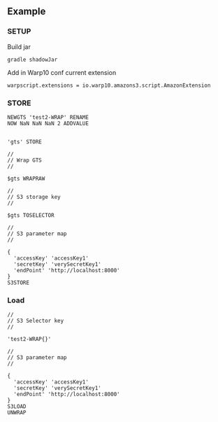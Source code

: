 ## Example

### SETUP
Build jar

```
gradle shadowJar
```

Add in Warp10 conf current extension

```
warpscript.extensions = io.warp10.amazons3.script.AmazonExtension
```

### STORE

```
NEWGTS 'test2-WRAP' RENAME
NOW NaN NaN NaN 2 ADDVALUE


'gts' STORE

//
// Wrap GTS
//

$gts WRAPRAW

//
// S3 storage key
//

$gts TOSELECTOR

//
// S3 parameter map
//

{ 
  'accessKey' 'accessKey1'
  'secretKey' 'verySecretKey1'
  'endPoint' 'http://localhost:8000'
}
S3STORE
```

### Load

```
//
// S3 Selector key
//

'test2-WRAP{}'

//
// S3 parameter map
//

{ 
  'accessKey' 'accessKey1'
  'secretKey' 'verySecretKey1'
  'endPoint' 'http://localhost:8000'
}
S3LOAD
UNWRAP
```